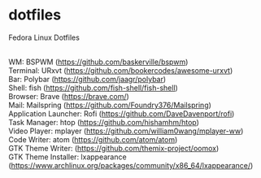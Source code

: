 # dotfiles
Fedora Linux Dotfiles

<br> WM: BSPWM (https://github.com/baskerville/bspwm)
<br> Terminal: URxvt (https://github.com/bookercodes/awesome-urxvt)
<br> Bar: Polybar (https://github.com/jaagr/polybar)
<br> Shell: fish (https://github.com/fish-shell/fish-shell)
<br> Browser: Brave (https://brave.com/)
<br> Mail: Mailspring (https://github.com/Foundry376/Mailspring)
<br> Application Launcher: Rofi (https://github.com/DaveDavenport/rofi)
<br> Task Manager: htop (https://github.com/hishamhm/htop)
<br> Video Player: mplayer (https://github.com/william0wang/mplayer-ww)
<br> Code Writer: atom (https://github.com/atom/atom)
<br> GTK Theme Writer: (https://github.com/themix-project/oomox)
<br> GTK Theme Installer: lxappearance (https://www.archlinux.org/packages/community/x86_64/lxappearance/)
